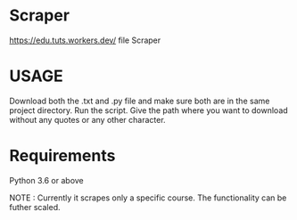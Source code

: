 # Scraper
https://edu.tuts.workers.dev/ file Scraper

# USAGE

Download both the .txt and .py file and make sure both are in the same project directory.
Run the script.
Give the path where you want to download without any quotes or any other character.

# Requirements
Python 3.6 or above


NOTE : Currently it scrapes only a specific course. The functionality can be futher scaled.
